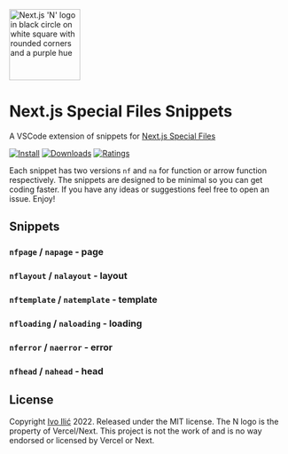 <img src="https://github.com/ivoilic/next.js-special-files-snippets/raw/main/icon.png" alt="Next.js 'N' logo in black circle on white square with rounded corners and a purple hue" width="128"/>

# Next.js Special Files Snippets

A VSCode extension of snippets for <a href="https://nextjs.org/blog/next-13">Next.js Special Files</a>

[![Install](https://vsmarketplacebadge.apphb.com/installs-short/ivoilic.nextjs-special-files-snippets.svg)](https://vsmarketplacebadge.apphb.com/installs-short/ivoilic.nextjs-special-files-snippets.svg)
[![Downloads](https://vsmarketplacebadge.apphb.com/downloads-short/ivoilic.nextjs-special-files-snippets.svg)](https://vsmarketplacebadge.apphb.com/downloads-short/ivoilic.nextjs-special-files-snippets.svg)
[![Ratings](https://vsmarketplacebadge.apphb.com/rating-star/ivoilic.nextjs-special-files-snippets.svg)](https://vsmarketplacebadge.apphb.com/rating-star/ivoilic.nextjs-special-files-snippets.svg)

Each snippet has two versions `nf` and `na` for function or arrow function respectively. The snippets are designed to be minimal so you can get coding faster. If you have any ideas or suggestions feel free to open an issue. Enjoy!

## Snippets

### `nfpage` / `napage` - page

### `nflayout` / `nalayout` - layout

### `nftemplate` / `natemplate` - template

### `nfloading` / `naloading` - loading

### `nferror` / `naerror` - error

### `nfhead` / `nahead` - head

## License

Copyright <a href="https://github.com/ivoilic">Ivo Ilić</a> 2022. Released under the MIT license. The N logo is the property of Vercel/Next. This project is not the work of and is no way endorsed or licensed by Vercel or Next.
